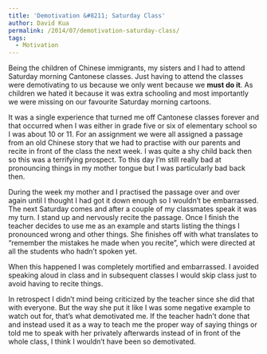 ```yaml
---
title: 'Demotivation &#8211; Saturday Class'
author: David Kua
permalink: /2014/07/demotivation-saturday-class/
tags:
  - Motivation
---
```

Being the children of Chinese immigrants, my sisters and I had to attend Saturday morning Cantonese classes. Just having to attend the classes were demotivating to us because we only went because we **must do it**. As children we hated it because it was extra schooling and most importantly we were missing on our favourite Saturday morning cartoons.

It was a single experience that turned me off Cantonese classes forever and that occurred when I was either in grade five or six of elementary school so I was about 10 or 11. For an assignment we were all assigned a passage from an old Chinese story that we had to practise with our parents and recite in front of the class the next week. I was quite a shy child back then so this was a terrifying prospect. To this day I&#8217;m still really bad at pronouncing things in my mother tongue but I was particularly bad back then.

During the week my mother and I practised the passage over and over again until I thought I had got it down enough so I wouldn&#8217;t be embarrassed. The next Saturday comes and after a couple of my classmates speak it was my turn. I stand up and nervously recite the passage. Once I finish the teacher decides to use me as an example and starts listing the things I pronounced wrong and other things. She finishes off with what translates to &#8220;remember the mistakes he made when you recite&#8221;, which were directed at all the students who hadn&#8217;t spoken yet.

When this happened I was completely mortified and embarrassed. I avoided speaking aloud in class and in subsequent classes I would skip class just to avoid having to recite things.

In retrospect I didn&#8217;t mind being criticized by the teacher since she did that with everyone. But the way she put it like I was some negative example to watch out for, that&#8217;s what demotivated me. If the teacher hadn&#8217;t done that and instead used it as a way to teach me the proper way of saying things or told me to speak with her privately afterwards instead of in front of the whole class, I think I wouldn&#8217;t have been so demotivated.
